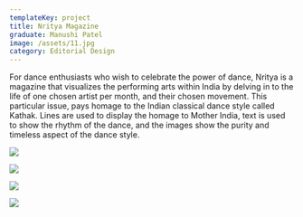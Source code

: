 ```yaml
---
templateKey: project
title: Nritya Magazine
graduate: Manushi Patel
image: /assets/11.jpg
category: Editorial Design
---
```

For dance enthusiasts who wish to celebrate the power of dance, Nritya is a magazine that visualizes the performing arts within India by delving in to the life of one chosen artist per month, and their chosen movement. This particular issue, pays homage to the Indian classical dance style called Kathak. Lines are used to display the homage to Mother India, text is used to show the rhythm of the dance, and the images show the purity and timeless aspect of the dance style. 

![](/assets/22.jpg)

![](/assets/23.jpg)

![](/assets/24.jpg)

![](/assets/25.jpg)
